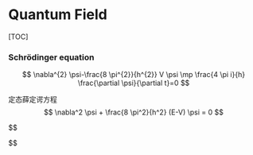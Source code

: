 # Quantum Field

[TOC]

### Schrödinger equation

$$
\nabla^{2} \psi-\frac{8 \pi^{2}}{h^{2}} V \psi \mp \frac{4 \pi i}{h} \frac{\partial \psi}{\partial t}=0
$$

定态薛定谔方程
$$
\nabla^2 \psi + \frac{8 \pi^2}{h^2} (E-V) \psi = 0
$$

$$

$$

